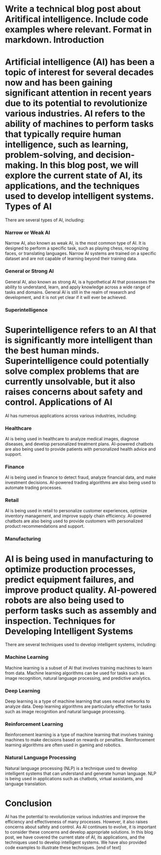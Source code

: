  Write a technical blog post about Aritifical intelligence. Include code examples where relevant. Format in markdown.
Introduction
============

Artificial intelligence (AI) has been a topic of interest for several decades now and has been gaining significant attention in recent years due to its potential to revolutionize various industries. AI refers to the ability of machines to perform tasks that typically require human intelligence, such as learning, problem-solving, and decision-making. In this blog post, we will explore the current state of AI, its applications, and the techniques used to develop intelligent systems.
Types of AI
============

There are several types of AI, including:

### Narrow or Weak AI

Narrow AI, also known as weak AI, is the most common type of AI. It is designed to perform a specific task, such as playing chess, recognizing faces, or translating languages. Narrow AI systems are trained on a specific dataset and are not capable of learning beyond their training data.

### General or Strong AI

General AI, also known as strong AI, is a hypothetical AI that possesses the ability to understand, learn, and apply knowledge across a wide range of tasks and domains. General AI is still in the realm of research and development, and it is not yet clear if it will ever be achieved.

### Superintelligence

Superintelligence refers to an AI that is significantly more intelligent than the best human minds. Superintelligence could potentially solve complex problems that are currently unsolvable, but it also raises concerns about safety and control.
Applications of AI
=====================

AI has numerous applications across various industries, including:

### Healthcare

AI is being used in healthcare to analyze medical images, diagnose diseases, and develop personalized treatment plans. AI-powered chatbots are also being used to provide patients with personalized health advice and support.

### Finance

AI is being used in finance to detect fraud, analyze financial data, and make investment decisions. AI-powered trading algorithms are also being used to automate trading processes.

### Retail

AI is being used in retail to personalize customer experiences, optimize inventory management, and improve supply chain efficiency. AI-powered chatbots are also being used to provide customers with personalized product recommendations and support.

### Manufacturing

AI is being used in manufacturing to optimize production processes, predict equipment failures, and improve product quality. AI-powered robots are also being used to perform tasks such as assembly and inspection.
Techniques for Developing Intelligent Systems
============================================

There are several techniques used to develop intelligent systems, including:

### Machine Learning

Machine learning is a subset of AI that involves training machines to learn from data. Machine learning algorithms can be used for tasks such as image recognition, natural language processing, and predictive analytics.

### Deep Learning

Deep learning is a type of machine learning that uses neural networks to analyze data. Deep learning algorithms are particularly effective for tasks such as image recognition and natural language processing.

### Reinforcement Learning

Reinforcement learning is a type of machine learning that involves training machines to make decisions based on rewards or penalties. Reinforcement learning algorithms are often used in gaming and robotics.

### Natural Language Processing

Natural language processing (NLP) is a technique used to develop intelligent systems that can understand and generate human language. NLP is being used in applications such as chatbots, virtual assistants, and language translation.

Conclusion
==============

AI has the potential to revolutionize various industries and improve the efficiency and effectiveness of many processes. However, it also raises concerns about safety and control. As AI continues to evolve, it is important to consider these concerns and develop appropriate solutions.
In this blog post, we have covered the current state of AI, its applications, and the techniques used to develop intelligent systems. We have also provided code examples to illustrate these techniques. [end of text]


